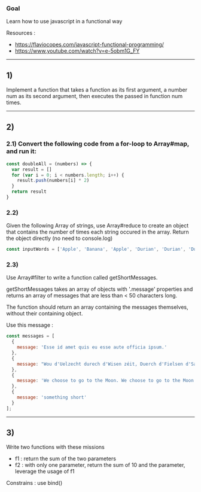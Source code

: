 
### Goal

Learn how to use javascript in a functional way

Resources : 

  - https://flaviocopes.com/javascript-functional-programming/
  - https://www.youtube.com/watch?v=e-5obm1G_FY

----

## 1) 

Implement a function that takes a function as its first argument, a number num as its second argument, then executes the passed in function num times.

----

## 2) 

### 2.1) Convert the following code from a for-loop to Array#map, and run it:

```js
const doubleAll = (numbers) => {
  var result = []
  for (var i = 0; i < numbers.length; i++) {
    result.push(numbers[i] * 2)
  }
  return result
}
```

### 2.2) 
Given the following Array of strings, use Array#reduce to create an object that contains the number of times each string occured in the array. Return the object directly (no need to console.log)

```js
const inputWords = ['Apple', 'Banana', 'Apple', 'Durian', 'Durian', 'Durian']
```

### 2.3)
Use Array#filter to write a function called getShortMessages.

getShortMessages takes an array of objects with '.message' properties and returns an array of messages that are less than < 50 characters long.

The function should return an array containing the messages themselves, without their containing object.

Use this message :

```js
const messages = [
  { 
    message: 'Esse id amet quis eu esse aute officia ipsum.' 
  },
  {
    message: "Wou d'Uelzecht durech d'Wisen zéit, Duerch d'Fielsen d'Sauer brëcht"
  },
  {
    message: 'We choose to go to the Moon. We choose to go to the Moon in this decade and do the other things, not because they are easy, but because they are hard'
  },
  {
    message: 'something short'
  }
];
```

-----

## 3) 

Write two functions with these missions 

  - f1 : return the sum of the two parameters
  - f2 : with only one parameter, return the sum of 10 and the parameter, leverage the usage of f1

Constrains : use bind() 

